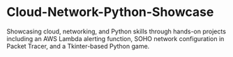 # Cloud-Network-Python-Showcase
Showcasing cloud, networking, and Python skills through hands-on projects including an AWS Lambda alerting function, SOHO network configuration in Packet Tracer, and a Tkinter-based Python game.
